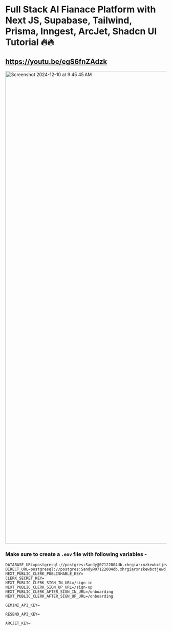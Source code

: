 # Full Stack AI Fianace Platform with Next JS, Supabase, Tailwind, Prisma, Inngest, ArcJet, Shadcn UI Tutorial 🔥🔥

## https://youtu.be/egS6fnZAdzk

<img width="1470" alt="Screenshot 2024-12-10 at 9 45 45 AM" src="https://github.com/user-attachments/assets/1bc50b85-b421-4122-8ba4-ae68b2b61432">

### Make sure to create a `.env` file with following variables -

```
DATABASE_URL=postgresql://postgres:Sandy@07122004db.xhrgiarxnzkewbctjewd.supabase.co:5432/postgres
DIRECT_URL=postgresql://postgres:Sandy@07122004db.xhrgiarxnzkewbctjewd.supabase.co:5432/postgres
NEXT_PUBLIC_CLERK_PUBLISHABLE_KEY=
CLERK_SECRET_KEY=
NEXT_PUBLIC_CLERK_SIGN_IN_URL=/sign-in
NEXT_PUBLIC_CLERK_SIGN_UP_URL=/sign-up
NEXT_PUBLIC_CLERK_AFTER_SIGN_IN_URL=/onboarding
NEXT_PUBLIC_CLERK_AFTER_SIGN_UP_URL=/onboarding

GEMINI_API_KEY=

RESEND_API_KEY=

ARCJET_KEY=
```
